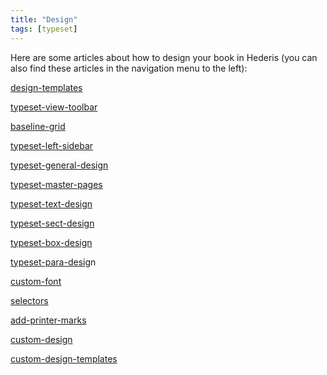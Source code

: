 ```yaml
---
title: "Design"
tags: [typeset]
---
```

 
<html><body><section data-type="chapter" class="hsecchapter" data-hederis-type="hsecchapter" id="intro-design" data-pi-attrs="id: intro-design; data-tags: typeset;" role="doc-chapter" data-tags="typeset" data-author-name=" " data-book-title=" " title="Design"><p class="hblkp" data-hederis-type="hblkp" id="pBVcBrrrW">Here are some articles about how to design your book in Hederis (you can also find these articles in the navigation menu to the left): </p><p class="hblkp" data-hederis-type="hblkp" id="p6gzqyLZ0"><a href="{% link _docs/design-templates.md %}" class="hspana" data-hederis-type="hspana" id="pfbM34O1A">design-templates</a></p><p class="hblkp" data-hederis-type="hblkp" id="p6TdbBcy1"><a href="{% link _docs/typeset-view-toolbar.md %}" class="hspana" data-hederis-type="hspana" id="p1dYFrq2G">typeset-view-toolbar</a></p><p class="hblkp" data-hederis-type="hblkp" id="pMZAP8C45"><a href="{% link _docs/baseline-grid.md %}" class="hspana" data-hederis-type="hspana" id="pP3hmHUHk">baseline-grid</a></p><p class="hblkp" data-hederis-type="hblkp" id="pxLFdgC5X"><a href="{% link _docs/typeset-left-sidebar.md %}" class="hspana" data-hederis-type="hspana" id="pAEXZQO0D">typeset-left-sidebar</a></p><p class="hblkp" data-hederis-type="hblkp" id="pxw8s5Fl1"><a href="{% link _docs/typeset-general-design.md %}" class="hspana" data-hederis-type="hspana" id="pAzXsMDoD">typeset-general-design</a></p><p class="hblkp" data-hederis-type="hblkp" id="ptsVk3WPv"><a href="{% link _docs/typeset-master-pages.md %}" class="hspana" data-hederis-type="hspana" id="pMTclr0ii">typeset-master-pages</a></p><p class="hblkp" data-hederis-type="hblkp" id="pdUWvW14J"><a href="{% link _docs/typeset-text-design.md %}" class="hspana" data-hederis-type="hspana" id="pvPZadWJn">typeset-text-design</a></p><p class="hblkp" data-hederis-type="hblkp" id="pVppyl68R"><a href="{% link _docs/typeset-sect-design.md %}" class="hspana" data-hederis-type="hspana" id="pL3TK3baA">typeset-sect-design</a></p><p class="hblkp" data-hederis-type="hblkp" id="png80jVQC"><a href="{% link _docs/typeset-box-design.md %}" class="hspana" data-hederis-type="hspana" id="p6m0vfUCs">typeset-box-design</a></p><p class="hblkp" data-hederis-type="hblkp" id="pIrJGwHfW"><a href="{% link _docs/typeset-para-design.md %}" class="hspana" data-hederis-type="hspana" id="p8i2m6GT5">typeset-para-desig</a>n</p><p class="hblkp" data-hederis-type="hblkp" id="p611uleKz"><a href="{% link _docs/custom-font.md %}" class="hspana" data-hederis-type="hspana" id="pCTynG3Eu">custom-font</a></p><p class="hblkp" data-hederis-type="hblkp" id="prxtOWUTh"><a href="{% link _docs/selectors.md %}" class="hspana" data-hederis-type="hspana" id="psDZv2Ii4">selectors</a></p><p class="hblkp" data-hederis-type="hblkp" id="pCae1B6UF"><a href="{% link _docs/add-printer-marks.md %}" class="hspana" data-hederis-type="hspana" id="pI40KqAWb">add-printer-marks</a></p><p class="hblkp" data-hederis-type="hblkp" id="prXDo3YGp"><a href="{% link _docs/custom-design.md %}" class="hspana" data-hederis-type="hspana" id="pJenCqfTn">custom-design</a></p><p class="hblkp" data-hederis-type="hblkp" id="pyH9GYH5n"><a href="{% link _docs/custom-design-templates.md %}" class="hspana" data-hederis-type="hspana" id="pLczDcH2k">custom-design-templates</a></p></section></body></html>

